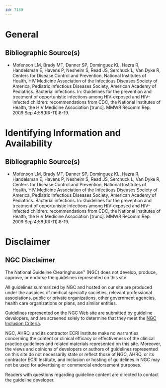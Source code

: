 ```yaml
---
id: 7189
---
```


# General

## Bibliographic Source(s)

- Mofenson LM, Brady MT, Danner SP, Dominguez KL, Hazra R, Handelsman E, Havens P, Nesheim S, Read JS, Serchuck L, Van Dyke R, Centers for Disease Control and Prevention, National Institutes of Health, HIV Medicine Association of the Infectious Diseases Society of America, Pediatric Infectious Diseases Society, American Academy of Pediatrics. Bacterial infections. In: Guidelines for the prevention and treatment of opportunistic infections among HIV-exposed and HIV-infected children: recommendations from CDC, the National Institutes of Health, the HIV Medicine Association [trunc]. MMWR Recomm Rep. 2009 Sep 4;58(RR-11):8-19.

# Identifying Information and Availability

## Bibliographic Source(s)

- Mofenson LM, Brady MT, Danner SP, Dominguez KL, Hazra R, Handelsman E, Havens P, Nesheim S, Read JS, Serchuck L, Van Dyke R, Centers for Disease Control and Prevention, National Institutes of Health, HIV Medicine Association of the Infectious Diseases Society of America, Pediatric Infectious Diseases Society, American Academy of Pediatrics. Bacterial infections. In: Guidelines for the prevention and treatment of opportunistic infections among HIV-exposed and HIV-infected children: recommendations from CDC, the National Institutes of Health, the HIV Medicine Association [trunc]. MMWR Recomm Rep. 2009 Sep 4;58(RR-11):8-19.

# Disclaimer

## NGC Disclaimer

The National Guideline Clearinghouse™ (NGC) does not develop, produce, approve, or endorse the guidelines represented on this site.

All guidelines summarized by NGC and hosted on our site are produced under the auspices of medical specialty societies, relevant professional associations, public or private organizations, other government agencies, health care organizations or plans, and similar entities.

Guidelines represented on the NGC Web site are submitted by guideline developers, and are screened solely to determine that they meet the [NGC Inclusion Criteria](/help-and-about/summaries/inclusion-criteria).

NGC, AHRQ, and its contractor ECRI Institute make no warranties concerning the content or clinical efficacy or effectiveness of the clinical practice guidelines and related materials represented on this site. Moreover, the views and opinions of developers or authors of guidelines represented on this site do not necessarily state or reflect those of NGC, AHRQ, or its contractor ECRI Institute, and inclusion or hosting of guidelines in NGC may not be used for advertising or commercial endorsement purposes.

Readers with questions regarding guideline content are directed to contact the guideline developer.

